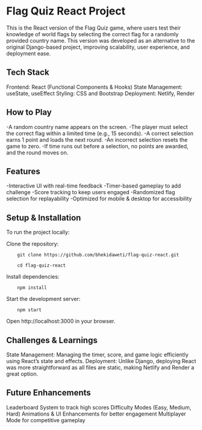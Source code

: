 # Flag Quiz React Project
This is the React version of the Flag Quiz game, 
where users test their knowledge of world flags by selecting the correct flag for a randomly provided country name.
 This version was developed as an alternative to the original Django-based project, 
 improving scalability, user experience, and deployment ease.

## Tech Stack
Frontend: React (Functional Components & Hooks)
State Management: useState, useEffect
Styling: CSS and Bootstrap
Deployment: Netlify, Render

## How to Play
-A random country name appears on the screen.
-The player must select the correct flag within a limited time (e.g., 15 seconds).
-A correct selection earns 1 point and loads the next round.
-An incorrect selection resets the game to zero.
-If time runs out before a selection, no points are awarded, and the round moves on.

## Features
-Interactive UI with real-time feedback
-Timer-based gameplay to add challenge
-Score tracking to keep users engaged
-Randomized flag selection for replayability
-Optimized for mobile & desktop for accessibility

## Setup & Installation
To run the project locally:

Clone the repository:
```
	git clone https://github.com/bhekidaweti/flag-quiz-react.git
```
```
	cd flag-quiz-react
```
Install dependencies:
```
	npm install
```
Start the development server:
```
	npm start
```
Open http://localhost:3000 in your browser.


## Challenges & Learnings
State Management: Managing the timer, score, and game logic efficiently using React’s state and effects.
Deployment: Unlike Django, deploying React was more straightforward as all files are static, making Netlify and Render a great option.


## Future Enhancements
Leaderboard System to track high scores
Difficulty Modes (Easy, Medium, Hard)
Animations & UI Enhancements for better engagement
Multiplayer Mode for competitive gameplay

